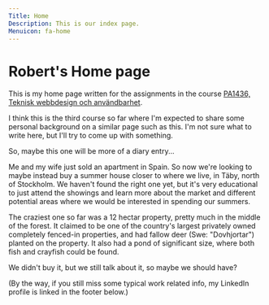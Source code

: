 ```yaml
---
Title: Home
Description: This is our index page.
Menuicon: fa-home
---
```


Robert's Home page
==========================

This is my home page written for the assignments in the course [PA1436, Teknisk webbdesign och användbarhet](https://bth.instructure.com/courses/5435).

I think this is the third course so far where I'm expected to share some personal background on a similar page such as this. I'm not sure what to write here, but I'll try to come up with something.

So, maybe this one will be more of a diary entry...

Me and my wife just sold an apartment in Spain. So now we're looking to maybe instead buy a summer house closer to where we live, in Täby, north of Stockholm. We haven't found the right one yet, but it's very educational to just attend the showings and learn more about the market and different potential areas where we would be interested in spending our summers.

The craziest one so far was a 12 hectar property, pretty much in the middle of the forest. It claimed to be one of the country's largest privately owned completely fenced-in properties, and had fallow deer (Swe: "Dovhjortar") planted on the property. It also had a pond of significant size, where both fish and crayfish could be found.

We didn't buy it, but we still talk about it, so maybe we should have?

(By the way, if you still miss some typical work related info, my LinkedIn profile is linked in the footer below.)